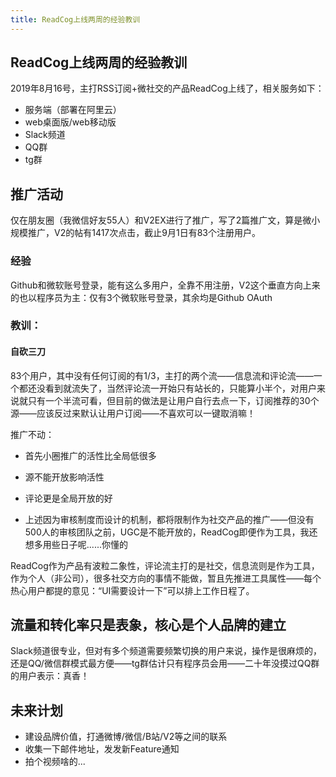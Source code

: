 ```yaml
---
title: ReadCog上线两周的经验教训
---
```

## ReadCog上线两周的经验教训

2019年8月16号，主打RSS订阅+微社交的产品ReadCog上线了，相关服务如下：

- 服务端（部署在阿里云）
- web桌面版/web移动版
- Slack频道
- QQ群
- tg群

## 推广活动

仅在朋友圈（我微信好友55人）和V2EX进行了推广，写了2篇推广文，算是微小规模推广，V2的帖有1417次点击，截止9月1日有83个注册用户。

### 经验
Github和微软账号登录，能有这么多用户，全靠不用注册，V2这个垂直方向上来的也以程序员为主：仅有3个微软账号登录，其余均是Github OAuth

### 教训：

#### 自砍三刀

83个用户，其中没有任何订阅的有1/3，主打的两个流——信息流和评论流——一个都还没看到就流失了，当然评论流一开始只有站长的，只能算小半个，对用户来说就只有一个半流可看，但目前的做法是让用户自行去点一下，订阅推荐的30个源——应该反过来默认让用户订阅——不喜欢可以一键取消嘛！

推广不动：

- 首先小圈推广的活性比全局低很多
- 源不能开放影响活性
- 评论更是全局开放的好

- 上述因为审核制度而设计的机制，都将限制作为社交产品的推广——但没有500人的审核团队之前，UGC是不能开放的，ReadCog即便作为工具，我还想多用些日子呢......你懂的

ReadCog作为产品有波粒二象性，评论流主打的是社交，信息流则是作为工具，作为个人（非公司），很多社交方向的事情不能做，暂且先推进工具属性——每个热心用户都提的意见：“UI需要设计一下”可以排上工作日程了。

## 流量和转化率只是表象，核心是个人品牌的建立

Slack频道很专业，但对有多个频道需要频繁切换的用户来说，操作是很麻烦的，还是QQ/微信群模式最方便——tg群估计只有程序员会用——二十年没摸过QQ群的用户表示：真香！

## 未来计划

- 建设品牌价值，打通微博/微信/B站/V2等之间的联系
- 收集一下邮件地址，发发新Feature通知
- 拍个视频啥的...
